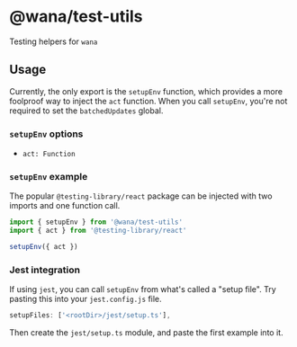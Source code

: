 # @wana/test-utils

Testing helpers for `wana`

## Usage

Currently, the only export is the `setupEnv` function, which provides a more
foolproof way to inject the `act` function. When you call `setupEnv`, you're
not required to set the `batchedUpdates` global.

### `setupEnv` options

- `act: Function`

### `setupEnv` example

The popular `@testing-library/react` package can be injected with two imports and one function call.

```jsx
import { setupEnv } from '@wana/test-utils'
import { act } from '@testing-library/react'

setupEnv({ act })
```

### Jest integration

If using `jest`, you can call `setupEnv` from what's called a "setup file". Try
pasting this into your `jest.config.js` file.

```js
setupFiles: ['<rootDir>/jest/setup.ts'],
```

Then create the `jest/setup.ts` module, and paste the first example into it.

